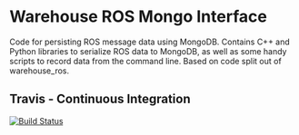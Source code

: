 # Warehouse ROS Mongo Interface

Code for persisting ROS message data using MongoDB.  Contains C++ and Python libraries to serialize ROS data to MongoDB, as well as some handy scripts to record data from the command line.  Based on code split out of warehouse_ros.

## Travis - Continuous Integration

[![Build Status](https://travis-ci.org/ros-planning/warehouse_ros_mongo.svg?branch=jade-devel)](https://travis-ci.org/ros-planning/warehouse_ros_mongo)
